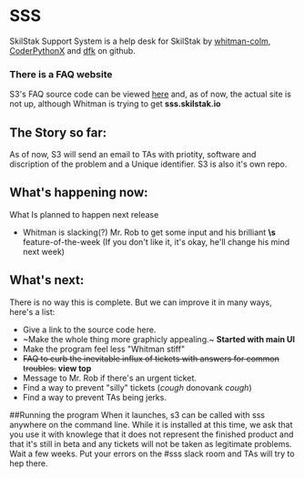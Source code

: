 # SSS
SkilStak Support System is a help desk for SkilStak by [whitman-colm](https://github.com/whitman-colm), [CoderPythonX](https://github.com/tslnc04) and [dfk](https://github.com/donovank) on github.

### There is a FAQ website
S3's FAQ source code can be viewed [here](https://github.com/whitman-colm/sss-faq) and, as of now, the actual site is not up, although Whitman is trying to get **sss.skilstak.io**

## The Story so far:
As of now, S3 will send an email to TAs with priotity, software and discription of the problem and a Unique identifier. S3 is also it's own repo.

## What's happening now:
What Is planned to happen next release
* Whitman is slacking(?) Mr. Rob to get some input and his brilliant **\s** feature-of-the-week (If you don't like it, it's okay, he'll change his mind next week)

## What's next:
There is no way this is complete. But we can improve it in many ways, here's a list:
* Give a link to the source code here.
* ~Make the whole thing more graphicly appealing.~ **Started with main
  UI**
* Make the program feel less "Whitman stiff"
* ~~FAQ to curb the inevitable influx of tickets with answers for common troubles.~~ **view top**
* Message to Mr. Rob if there's an urgent ticket.
* Find a way to prevent "silly" tickets (*cough* donovank *cough*)
* Find a way to prevent TAs being jerks.

##Running the program
When it launches, s3 can be called with sss anywhere on the command line. While it is installed at this time, we ask that you use it with knowlege that it does not represent the finished product and that it's still in beta and any tickets will not be taken as legitimate problems. Wait a few weeks. Put your errors on the #sss slack room and TAs will try to hep there.
